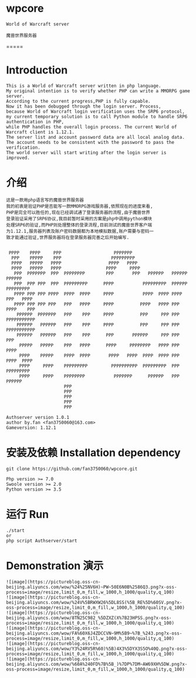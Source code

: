 # wpcore
	World of Warcraft server

	魔兽世界服务器
=====

# Introduction
	This is a World of Warcraft server written in php language. 
	My original intention is to verify whether PHP can write a MMORPG game server. 
	According to the current progress,PHP is fully capable. 
	Now it has been debugged through the login server. Process, 
	because World of Warcraft login verification uses the SRP6 protocol, 
	my current temporary solution is to call Python module to handle SRP6 authentication in PHP, 
	while PHP handles the overall login process. The current World of Warcraft client is 1.12.1. 
	The server list and account password data are all local analog data. 
	The account needs to be consistent with the password to pass the verification. 
	The world server will start writing after the login server is improved.

# 介绍
	这是一款用php语言写的魔兽世界服务器
	我的初衷是验证PHP是否能写一款MMORPG游戏服务器,依照现在的进度来看,
	PHP是完全可以胜任的,现在已经调试通了登录服务器的流程,由于魔兽世界
	登录验证采用了SRP6协议,我目前暂时采用的方案是php中调用python模块
	处理SRP6的验证,而PHP则处理整体的登录流程,目前测试的魔兽世界客户端
	为1.12.1,服务器列表及账户密码数据都为本地模拟数据,账户需要与密码一
	致才能通过验证,世界服务器将在登录服务器完善之后开始编写.

~~~
                                                                                 
 PPPP    PPPP     PPP                    PPPPPPP                                 
  PPP    PPPPP    PPP                   PPPPPPPPP                                
  PPPP   PPPPP   PPPP                  PPPP   PPPP                               
  PPPP   PPPPP   PPPP                 PPPP     PPPP                              
   PPP  PPPPPPP  PPP  PPPPPPPP        PPP       PPP   PPPPPP   PPPPPP   PPPPPP   
   PPP  PPP PPP  PPP  PPPPPPPPP      PPPP           PPPPPPPPP  PPPPPP PPPPPPPPP  
   PPPP PPP PPP PPPP  PPPP  PPPP     PPPP           PPPP  PPPP PPPP   PPP   PPPP 
   PPPP PPP PPP PPP   PPP   PPPP     PPPP          PPPP   PPPP PPP   PPPP    PPP 
    PPPPPP  PPPPPPP   PPP    PPP     PPPP          PPP     PPP PPP   PPPPPPPPPPP 
    PPPPPP   PPPPPP   PPP    PPP     PPPP          PPP     PPP PPP   PPPPPPPPPPP 
    PPPPPP   PPPPPP   PPP    PPP      PPP       PPPPPP     PPP PPP   PPP         
     PPPPP   PPPPP    PPP   PPPP      PPPP     PPPPPPPP   PPPP PPP   PPPP        
     PPPP    PPPPP    PPPP  PPPP       PPPP   PPPP  PPPP  PPPP PPP    PPPP  PPPP 
     PPPP     PPPP    PPPPPPPPP         PPPPPPPPPP  PPPPPPPPP  PPP    PPPPPPPPP  
     PPPP     PPPP    PPPPPPPP           PPPPPPP      PPPPPP   PPP      PPPPPP   
                      PPP                                                        
                      PPP                                                        
                      PPP                                                        
                      PPP                                                        
                      PPP 
        
Authserver version 1.0.1
author by.fan <fan3750060@163.com>
Gameversion: 1.12.1

~~~

# 安装及依赖 Installation dependency
	git clone https://github.com/fan3750060/wpcore.git

	Php version >= 7.0
	Swoole version >= 2.0
	Python version >= 3.5

# 运行 Run
	./start 
	or
	php script Authserver/start

# Demonstration 演示
	![image](https://pictureblog.oss-cn-beijing.aliyuncs.com/wow/%24%25NV6H)~PW~50E6N0B%2586Q3.png?x-oss-process=image/resize,limit_0,m_fill,w_1000,h_1000/quality,q_100)
	![image](https://pictureblog.oss-cn-beijing.aliyuncs.com/wow/%24V%5BRWXW26%5DL8SS(%5B_RE%5D%60SV.png?x-oss-process=image/resize,limit_0,m_fill,w_1000,h_1000/quality,q_100)
	![image](https://pictureblog.oss-cn-beijing.aliyuncs.com/wow/8TN25C982_%5DZXZ(X%7B23HPSS.png?x-oss-process=image/resize,limit_0,m_fill,w_1000,h_1000/quality,q_100)
	![image](https://pictureblog.oss-cn-beijing.aliyuncs.com/wow/FA%60X6J4ZDCCVN~9M%5B9~%7B_%243.png?x-oss-process=image/resize,limit_0,m_fill,w_1000,h_1000/quality,q_100)
	![image](https://pictureblog.oss-cn-beijing.aliyuncs.com/wow/Y3%24RV5R%60)%5B)4X3%5DYX3S5O%40Q.png?x-oss-process=image/resize,limit_0,m_fill,w_1000,h_1000/quality,q_100)
	![image](https://pictureblog.oss-cn-beijing.aliyuncs.com/wow/%60A%240FD%7B%5B_)%7DP%7DM~AW69XH%5DW.png?x-oss-process=image/resize,limit_0,m_fill,w_1000,h_1000/quality,q_100)


	



